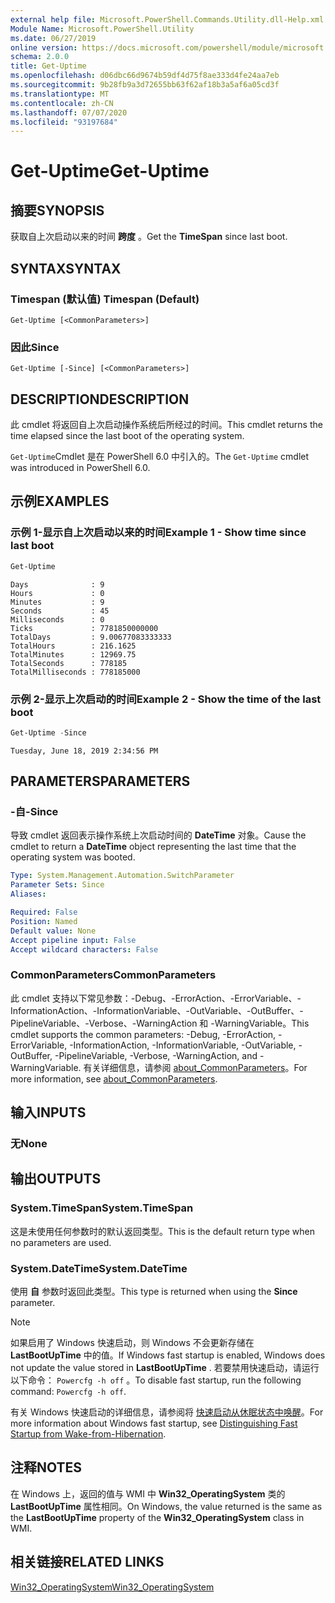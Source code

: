 ```yaml
---
external help file: Microsoft.PowerShell.Commands.Utility.dll-Help.xml
Module Name: Microsoft.PowerShell.Utility
ms.date: 06/27/2019
online version: https://docs.microsoft.com/powershell/module/microsoft.powershell.utility/get-uptime?view=powershell-7.1&WT.mc_id=ps-gethelp
schema: 2.0.0
title: Get-Uptime
ms.openlocfilehash: d06dbc66d9674b59df4d75f8ae333d4fe24aa7eb
ms.sourcegitcommit: 9b28fb9a3d72655bb63f62af18b3a5af6a05cd3f
ms.translationtype: MT
ms.contentlocale: zh-CN
ms.lasthandoff: 07/07/2020
ms.locfileid: "93197684"
---
```

# <span data-ttu-id="233e4-102">Get-Uptime</span><span class="sxs-lookup"><span data-stu-id="233e4-102">Get-Uptime</span></span>

## <span data-ttu-id="233e4-103">摘要</span><span class="sxs-lookup"><span data-stu-id="233e4-103">SYNOPSIS</span></span>
<span data-ttu-id="233e4-104">获取自上次启动以来的时间 **跨度** 。</span><span class="sxs-lookup"><span data-stu-id="233e4-104">Get the **TimeSpan** since last boot.</span></span>

## <span data-ttu-id="233e4-105">SYNTAX</span><span class="sxs-lookup"><span data-stu-id="233e4-105">SYNTAX</span></span>

### <span data-ttu-id="233e4-106">Timespan (默认值) </span><span class="sxs-lookup"><span data-stu-id="233e4-106">Timespan (Default)</span></span>

```
Get-Uptime [<CommonParameters>]
```

### <span data-ttu-id="233e4-107">因此</span><span class="sxs-lookup"><span data-stu-id="233e4-107">Since</span></span>

```
Get-Uptime [-Since] [<CommonParameters>]
```

## <span data-ttu-id="233e4-108">DESCRIPTION</span><span class="sxs-lookup"><span data-stu-id="233e4-108">DESCRIPTION</span></span>

<span data-ttu-id="233e4-109">此 cmdlet 将返回自上次启动操作系统后所经过的时间。</span><span class="sxs-lookup"><span data-stu-id="233e4-109">This cmdlet returns the time elapsed since the last boot of the operating system.</span></span>

<span data-ttu-id="233e4-110">`Get-Uptime`Cmdlet 是在 PowerShell 6.0 中引入的。</span><span class="sxs-lookup"><span data-stu-id="233e4-110">The `Get-Uptime` cmdlet was introduced in PowerShell 6.0.</span></span>

## <span data-ttu-id="233e4-111">示例</span><span class="sxs-lookup"><span data-stu-id="233e4-111">EXAMPLES</span></span>

### <span data-ttu-id="233e4-112">示例 1-显示自上次启动以来的时间</span><span class="sxs-lookup"><span data-stu-id="233e4-112">Example 1 - Show time since last boot</span></span>

```powershell
Get-Uptime
```

```Output
Days              : 9
Hours             : 0
Minutes           : 9
Seconds           : 45
Milliseconds      : 0
Ticks             : 7781850000000
TotalDays         : 9.00677083333333
TotalHours        : 216.1625
TotalMinutes      : 12969.75
TotalSeconds      : 778185
TotalMilliseconds : 778185000
```

### <span data-ttu-id="233e4-113">示例 2-显示上次启动的时间</span><span class="sxs-lookup"><span data-stu-id="233e4-113">Example 2 - Show the time of the last boot</span></span>

```powershell
Get-Uptime -Since
```

```Output
Tuesday, June 18, 2019 2:34:56 PM
```

## <span data-ttu-id="233e4-114">PARAMETERS</span><span class="sxs-lookup"><span data-stu-id="233e4-114">PARAMETERS</span></span>

### <span data-ttu-id="233e4-115">-自</span><span class="sxs-lookup"><span data-stu-id="233e4-115">-Since</span></span>

<span data-ttu-id="233e4-116">导致 cmdlet 返回表示操作系统上次启动时间的 **DateTime** 对象。</span><span class="sxs-lookup"><span data-stu-id="233e4-116">Cause the cmdlet to return a **DateTime** object representing the last time that the operating system was booted.</span></span>

```yaml
Type: System.Management.Automation.SwitchParameter
Parameter Sets: Since
Aliases:

Required: False
Position: Named
Default value: None
Accept pipeline input: False
Accept wildcard characters: False
```

### <span data-ttu-id="233e4-117">CommonParameters</span><span class="sxs-lookup"><span data-stu-id="233e4-117">CommonParameters</span></span>

<span data-ttu-id="233e4-118">此 cmdlet 支持以下常见参数：-Debug、-ErrorAction、-ErrorVariable、-InformationAction、-InformationVariable、-OutVariable、-OutBuffer、-PipelineVariable、-Verbose、-WarningAction 和 -WarningVariable。</span><span class="sxs-lookup"><span data-stu-id="233e4-118">This cmdlet supports the common parameters: -Debug, -ErrorAction, -ErrorVariable, -InformationAction, -InformationVariable, -OutVariable, -OutBuffer, -PipelineVariable, -Verbose, -WarningAction, and -WarningVariable.</span></span> <span data-ttu-id="233e4-119">有关详细信息，请参阅 [about_CommonParameters](https://go.microsoft.com/fwlink/?LinkID=113216)。</span><span class="sxs-lookup"><span data-stu-id="233e4-119">For more information, see [about_CommonParameters](https://go.microsoft.com/fwlink/?LinkID=113216).</span></span>

## <span data-ttu-id="233e4-120">输入</span><span class="sxs-lookup"><span data-stu-id="233e4-120">INPUTS</span></span>

### <span data-ttu-id="233e4-121">无</span><span class="sxs-lookup"><span data-stu-id="233e4-121">None</span></span>

## <span data-ttu-id="233e4-122">输出</span><span class="sxs-lookup"><span data-stu-id="233e4-122">OUTPUTS</span></span>

### <span data-ttu-id="233e4-123">System.TimeSpan</span><span class="sxs-lookup"><span data-stu-id="233e4-123">System.TimeSpan</span></span>

<span data-ttu-id="233e4-124">这是未使用任何参数时的默认返回类型。</span><span class="sxs-lookup"><span data-stu-id="233e4-124">This is the default return type when no parameters are used.</span></span>

### <span data-ttu-id="233e4-125">System.DateTime</span><span class="sxs-lookup"><span data-stu-id="233e4-125">System.DateTime</span></span>

<span data-ttu-id="233e4-126">使用 **自** 参数时返回此类型。</span><span class="sxs-lookup"><span data-stu-id="233e4-126">This type is returned when using the **Since** parameter.</span></span>

> [!NOTE]
> <span data-ttu-id="233e4-127">如果启用了 Windows 快速启动，则 Windows 不会更新存储在 **LastBootUpTime** 中的值。</span><span class="sxs-lookup"><span data-stu-id="233e4-127">If Windows fast startup is enabled, Windows does not update the value stored in **LastBootUpTime** .</span></span> <span data-ttu-id="233e4-128">若要禁用快速启动，请运行以下命令： `Powercfg -h off` 。</span><span class="sxs-lookup"><span data-stu-id="233e4-128">To disable fast startup, run the following command: `Powercfg -h off`.</span></span>
>
> <span data-ttu-id="233e4-129">有关 Windows 快速启动的详细信息，请参阅将 [快速启动从休眠状态中唤醒](/windows-hardware/drivers/kernel/distinguishing-fast-startup-from-wake-from-hibernation)。</span><span class="sxs-lookup"><span data-stu-id="233e4-129">For more information about Windows fast startup, see [Distinguishing Fast Startup from Wake-from-Hibernation](/windows-hardware/drivers/kernel/distinguishing-fast-startup-from-wake-from-hibernation).</span></span>

## <span data-ttu-id="233e4-130">注释</span><span class="sxs-lookup"><span data-stu-id="233e4-130">NOTES</span></span>

<span data-ttu-id="233e4-131">在 Windows 上，返回的值与 WMI 中 **Win32_OperatingSystem** 类的 **LastBootUpTime** 属性相同。</span><span class="sxs-lookup"><span data-stu-id="233e4-131">On Windows, the value returned is the same as the **LastBootUpTime** property of the **Win32_OperatingSystem** class in WMI.</span></span>

## <span data-ttu-id="233e4-132">相关链接</span><span class="sxs-lookup"><span data-stu-id="233e4-132">RELATED LINKS</span></span>

[<span data-ttu-id="233e4-133">Win32_OperatingSystem</span><span class="sxs-lookup"><span data-stu-id="233e4-133">Win32_OperatingSystem</span></span>](/windows/win32/cimwin32prov/win32-operatingsystem#properties)

